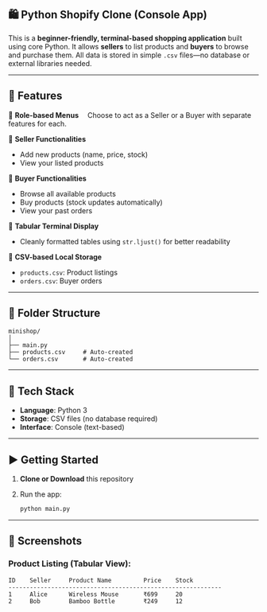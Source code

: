 ## 🛍️ Python Shopify Clone (Console App)

This is a **beginner-friendly, terminal-based shopping application** built using core Python. It allows **sellers** to list products and **buyers** to browse and purchase them. All data is stored in simple `.csv` files—no database or external libraries needed.

---

## 🚀 Features

🔸 **Role-based Menus**
 Choose to act as a Seller or a Buyer with separate features for each.

🔸 **Seller Functionalities**

* Add new products (name, price, stock)
* View your listed products

🔸 **Buyer Functionalities**

* Browse all available products
* Buy products (stock updates automatically)
* View your past orders

🔸 **Tabular Terminal Display**

* Cleanly formatted tables using `str.ljust()` for better readability

🔸 **CSV-based Local Storage**

* `products.csv`: Product listings
* `orders.csv`: Buyer orders

---

## 🧱 Folder Structure

```
minishop/
│
├── main.py
├── products.csv     # Auto-created
└── orders.csv       # Auto-created
```

---

## 🐍 Tech Stack

* **Language**: Python 3
* **Storage**: CSV files (no database required)
* **Interface**: Console (text-based)

---

## ▶️ Getting Started

1. **Clone or Download** this repository
2. Run the app:

   ```bash
   python main.py
   ```

---

## 📸 Screenshots

### Product Listing (Tabular View):

```
ID    Seller     Product Name         Price    Stock 
------------------------------------------------------------
1     Alice      Wireless Mouse       ₹699     20    
2     Bob        Bamboo Bottle        ₹249     12    
```


